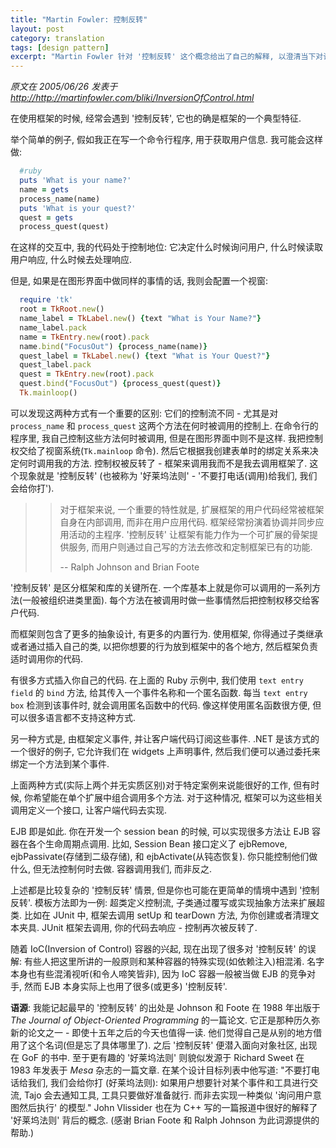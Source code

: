 ```yaml
---
title: "Martin Fowler: 控制反转"
layout: post
category: translation
tags: [design pattern]
excerpt: "Martin Fowler 针对 '控制反转' 这个概念给出了自己的解释, 以澄清当下对该概念的迷思. 以及常用的实现方式和示例"
---
```

_原文在 2005/06/26 发表于 <http://http://martinfowler.com/bliki/InversionOfControl.html>_

在使用框架的时候, 经常会遇到 '控制反转', 它也的确是框架的一个典型特征.

举个简单的例子, 假如我正在写一个命令行程序, 用于获取用户信息. 我可能会这样做:

```ruby
  #ruby
  puts 'What is your name?'
  name = gets
  process_name(name)
  puts 'What is your quest?'
  quest = gets
  process_quest(quest)
```

在这样的交互中, 我的代码处于控制地位: 它决定什么时候询问用户, 什么时候读取用户响应, 什么时候去处理响应.

但是, 如果是在图形界面中做同样的事情的话, 我则会配置一个视窗:

```ruby
  require 'tk'
  root = TkRoot.new()
  name_label = TkLabel.new() {text "What is Your Name?"}
  name_label.pack
  name = TkEntry.new(root).pack
  name.bind("FocusOut") {process_name(name)}
  quest_label = TkLabel.new() {text "What is Your Quest?"}
  quest_label.pack
  quest = TkEntry.new(root).pack
  quest.bind("FocusOut") {process_quest(quest)}
  Tk.mainloop()
```

可以发现这两种方式有一个重要的区别: 它们的控制流不同 - 尤其是对 `process_name` 和 `process_quest` 这两个方法在何时被调用的控制上. 在命令行的程序里, 我自己控制这些方法何时被调用, 但是在图形界面中则不是这样. 我把控制权交给了视窗系统(`Tk.mainloop` 命令). 然后它根据我创建表单时的绑定关系来决定何时调用我的方法. 控制权被反转了 - 框架来调用我而不是我去调用框架了. 这个现象就是 '控制反转' (也被称为 '好莱坞法则' - '不要打电话(调用)给我们, 我们会给你打').


>>对于框架来说, 一个重要的特性就是, 扩展框架的用户代码经常被框架自身在内部调用, 而非在用户应用代码. 框架经常扮演着协调并同步应用活动的主程序. '控制反转' 让框架有能力作为一个可扩展的骨架提供服务, 而用户则通过自己写的方法去修改和定制框架已有的功能.
>>
>>-- Ralph Johnson and Brian Foote

'控制反转' 是区分框架和库的关键所在. 一个库基本上就是你可以调用的一系列方法(一般被组织进类里面). 每个方法在被调用时做一些事情然后把控制权移交给客户代码.

而框架则包含了更多的抽象设计, 有更多的内置行为. 使用框架, 你得通过子类继承或者通过插入自己的类, 以把你想要的行为放到框架中的各个地方, 然后框架负责适时调用你的代码.

有很多方式插入你自己的代码. 在上面的 Ruby 示例中, 我们使用 `text entry field` 的 `bind` 方法, 给其传入一个事件名称和一个匿名函数. 每当 `text entry box` 检测到该事件时, 就会调用匿名函数中的代码. 像这样使用匿名函数很方便, 但可以很多语言都不支持这种方式.

另一种方式是, 由框架定义事件, 并让客户端代码订阅这些事件. .NET 是该方式的一个很好的例子, 它允许我们在 widgets 上声明事件, 然后我们便可以通过委托来绑定一个方法到某个事件.

上面两种方式(实际上两个并无实质区别)对于特定案例来说能很好的工作, 但有时候, 你希望能在单个扩展中组合调用多个方法. 对于这种情况, 框架可以为这些相关调用定义一个接口, 让客户端代码去实现.

EJB 即是如此. 你在开发一个 session bean 的时候, 可以实现很多方法让 EJB 容器在各个生命周期点调用. 比如, Session Bean 接口定义了 ejbRemove, ejbPassivate(存储到二级存储), 和 ejbActivate(从钝态恢复). 你只能控制他们做什么, 但无法控制何时去做. 容器调用我们, 而非反之.

上述都是比较复杂的 '控制反转' 情景, 但是你也可能在更简单的情境中遇到 '控制反转'. 模板方法即为一例: 超类定义控制流, 子类通过覆写或实现抽象方法来扩展超类. 比如在 JUnit 中, 框架去调用 setUp 和 tearDown 方法, 为你创建或者清理文本夹具. JUnit 框架去调用, 你的代码去响应 - 控制再次被反转了.

随着 IoC(Inversion of Control) 容器的兴起, 现在出现了很多对 '控制反转' 的误解: 有些人把这里所讲的一般原则和某种容器的特殊实现(如依赖注入)相混淆. 名字本身也有些混淆视听(和令人啼笑皆非), 因为 IoC 容器一般被当做 EJB 的竞争对手, 然而 EJB 本身实际上也用了很多(或更多) '控制反转'.

__语源__: 我能记起最早的 '控制反转' 的出处是 Johnson 和 Foote 在 1988 年出版于 _The Journal of Object-Oriented Programming_ 的一篇论文. 它正是那种历久弥新的论文之一 - 即使十五年之后的今天也值得一读. 他们觉得自己是从别的地方借用了这个名词(但是忘了具体哪里了). 之后 '控制反转' 便潜入面向对象社区, 出现在 GoF 的书中. 至于更有趣的 '好莱坞法则' 则貌似发源于 Richard Sweet 在 1983 年发表于 _Mesa_ 杂志的一篇文章. 在某个设计目标列表中他写道: "不要打电话给我们, 我们会给你打 (好莱坞法则): 如果用户想要针对某个事件和工具进行交流, Tajo 会去通知工具, 工具只要做好准备就行. 而非去实现一种类似 '询问用户意图然后执行' 的模型." John Vlissider 也在为 C++ 写的一篇报道中很好的解释了 '好莱坞法则' 背后的概念. (感谢 Brian Foote 和 Ralph Johnson 为此词源提供的帮助.)